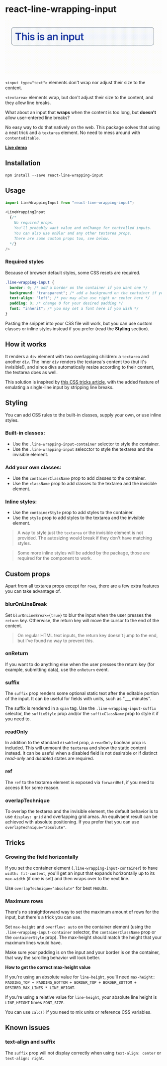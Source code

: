 # react-line-wrapping-input

![Demo GIF](./demo_gif.gif)

`<input type="text">` elements don't wrap nor adjust their size to the content.

`<textarea>` elements wrap, but don't adjust their size to the content, and they allow line breaks.

What about an input that **wraps** when the content is too long, but **doesn't** allow user-entered line breaks?

No easy way to do that natively on the web. This package solves that using a neat trick and a `textarea` element. No need to mess around with `contenteditable`.

**[Live demo](https://codesandbox.io/s/react-line-wrapping-input-examples-k53r2b)**

## Installation

```
npm install --save react-line-wrapping-input
```

## Usage

```js
import LineWrappingInput from "react-line-wrapping-input";
```

```js
<LineWrappingInput
  {/*
    No required props.
    You'll probably want value and onChange for controlled inputs.
    You can also use onBlur and any other textarea props.
    There are some custom props too, see below.
  */}
/>
```

### Required styles

Because of browser default styles, some CSS resets are required.

```css
.line-wrapping-input {
  border: 0; /* add a border on the container if you want one */
  background: "transparent"; /* add a background on the container if you want one */
  text-align: "left"; /* you may also use right or center here */
  padding: 0; /* change 0 for your desired padding */
  font: "inherit"; /* you may set a font here if you wish */
}
```

Pasting the snippet into your CSS file will work, but you can use custom classes or inline styles instead if you prefer (read the **Styling** section).

## How it works

It renders a `div` element with two overlapping children: a `textarea` and another `div`. The inner `div` renders the textarea's content too (but it's invisible!), and since divs automatically resize according to their content, the textarea does as well.

This solution is inspired by [this CSS tricks article](https://css-tricks.com/the-cleanest-trick-for-autogrowing-textareas/), with the added feature of emulating a single-line input by stripping line breaks.

## Styling

You can add CSS rules to the built-in classes, supply your own, or use inline styles.

### Built-in classes:

- Use the `.line-wrapping-input-container` selector to style the container.
- Use the `.line-wrapping-input` selecctor to style the textarea and the invisible element.

### Add your own classes:

- Use the `containerClassName` prop to add classes to the container.
- Use the `className` prop to add classes to the textarea and the invisible element.

### Inline styles:

- Use the `containerStyle` prop to add styles to the container.
- Use the `style` prop to add styles to the textarea and the invisible element.

> A way to style just the `textarea` or the invisible element is not provided. The autosizing would break if they don't have matching styles.

> Some more inline styles will be added by the package, those are required for the component to work.

## Custom props

Apart from all textarea props except for `rows`, there are a few extra features you can take advantage of.

### blurOnLineBreak

Set `blurOnLineBreak={true}` to blur the input when the user presses the `return` key. Otherwise, the return key will move the cursor to the end of the content.

> On regular HTML text inputs, the return key doesn't jump to the end, but I've found no way to prevent this.

<!-- TODO find a way to prevent return key behavior -->

### onReturn

If you want to do anything else when the user presses the return key (for example, submitting data), use the `onReturn` event.

### suffix

The `suffix` prop renders some optional static text after the editable portion of the input. It can be useful for fields with units, such as "\_\_\_ minutes".

The suffix is rendered in a `span` tag. Use the `.line-wrapping-input-suffix` selector, the `suffixStyle` prop and/or the `suffixClassName` prop to style it if you need to.

### readOnly

In addition to the standard `disabled` prop, a `readOnly` boolean prop is included. This will unmount the `textarea` and show the static content instead. It can be useful when a disabled field is not desirable or if distinct _read-only_ and _disabled_ states are required.

### ref

The `ref` to the textarea element is exposed via `forwardRef`, if you need to access it for some reason.

### overlapTechnique

To overlap the textarea and the invisible element, the default behavior is to use `display: grid` and overlapping grid areas. An equilvaent result can be achieved with absolute positioning. If you prefer that you can use `overlapTechnique="absolute"`.

## Tricks

### Growing the field horizontally

If you set the container element (`.line-wrapping-input-container`) to have `width: fit-content`, you'll get an input that expands horizontally up to its `max-width` (if one is set) and then wraps over to the next line.

Use `overlapTechnique="absolute"` for best results.

### Maximum rows

There's no straightforward way to set the maximum amount of rows for the input, but there's a trick you can use.

Set `max-height` and `overflow: auto` on the container element (using the `.line-wrapping-input-container` selector, the `containerClassName` prop or the `containerStyle` prop). The max-height should match the height that your maximum lines would have.

Make sure your padding is on the input and your border is on the container, that way the scrolling behavior will look better.

**How to get the correct max-height value**

If you're using an absolute value for `line-height`, you'll need `max-height: PADDING_TOP + PADDING_BOTTOM + BORDER_TOP + BORDER_BOTTOM + DESIRED_MAX_LINES * LINE_HEIGHT`.

If you're using a relative value for `line-height`, your absolute line height is `LINE_HEIGHT` times `FONT_SIZE`.

You can use `calc()` if you need to mix units or reference CSS variables.

## Known issues

### text-align and suffix

The `suffix` prop will not display correctly when using `text-align: center` or `text-align: right`.
